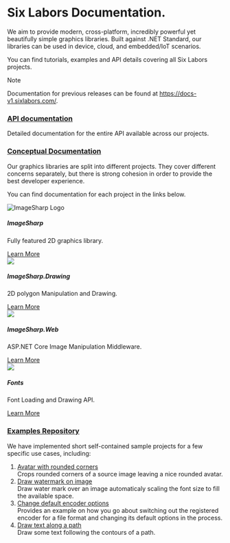 # Six Labors Documentation.

We aim to provide modern, cross-platform, incredibly powerful yet beautifully simple graphics libraries. Built against .NET Standard, our libraries can be used in device, cloud, and embedded/IoT scenarios.

You can find tutorials, examples and API details covering all Six Labors projects.

>[!NOTE]
>Documentation for previous releases can be found at https://docs-v1.sixlabors.com/.

### [API documentation](api/index.md)

Detailed documentation for the entire API available across our projects.

### [Conceptual Documentation](articles/imagesharp/index.md)

Our graphics libraries are split into different projects. They cover different concerns separately, but there is strong cohesion in order to provide the best developer experience.

You can find documentation for each project in the links below.

<div class="row products">
    <div class="col-sm-6 col-md-3">
        <div class="product">
            <img src="https://raw.githubusercontent.com/SixLabors/Branding/master/icons/imagesharp/sixlabors.imagesharp.svg?sanitize=true" alt="ImageSharp Logo">
            <h5>ImageSharp</h5>
            <p>Fully featured 2D graphics library.</p>
            <a href="articles/imagesharp/index.md" class="btn btn-primary">
                Learn More
            </a>
        </div>
    </div>
    <div class="col-sm-6 col-md-3">
        <div class="product">
            <img src="https://raw.githubusercontent.com/SixLabors/Branding/master/icons/imagesharp.drawing/sixlabors.imagesharp.drawing.svg?sanitize=true">
            <h5>ImageSharp.Drawing</h5>
            <p>2D polygon Manipulation and Drawing.</p>
            <a href="articles/imagesharp.drawing/index.md" class="btn btn-primary">
                Learn More
            </a>
        </div>
    </div>
    <div class="col-sm-6 col-md-3">
        <div class="product">
            <img src="https://raw.githubusercontent.com/SixLabors/Branding/master/icons/imagesharp.web/sixlabors.imagesharp.web.svg?sanitize=true">
            <h5>ImageSharp.Web</h5>
            <p>ASP.NET Core Image Manipulation Middleware.</p>
            <a href="articles/imagesharp.web/index.md" class="btn btn-primary">
                Learn More
            </a>
        </div>
    </div>
    <div class="col-sm-6 col-md-3">
        <div class="product">
            <img src="https://raw.githubusercontent.com/SixLabors/Branding/master/icons/fonts/sixlabors.fonts.svg?sanitize=true">
        <h5>Fonts</h5>
        <p>Font Loading and Drawing API.</p>
        <a href="articles/fonts/index.md" class="btn btn-primary">
            Learn More
        </a>
        </div>
    </div>
</div>

### [Examples Repository](https://github.com/SixLabors/Samples)

We have implemented short self-contained sample projects for a few specific use cases, including:

1. [Avatar with rounded corners](https://github.com/SixLabors/Samples/tree/master/ImageSharp/AvatarWithRoundedCorner)<br/>
   Crops rounded corners of a source image leaving a nice rounded avatar.
2. [Draw watermark on image](https://github.com/SixLabors/Samples/tree/master/ImageSharp/DrawWaterMarkOnImage)<br/>
   Draw water mark over an image automaticaly scaling the font size to fill the available space.
3. [Change default encoder options](https://github.com/SixLabors/Samples/tree/master/ImageSharp/ChangeDefaultEncoderOptions)<br/>
   Provides an example on how you go about switching out the registered encoder for a file format and changing its default options in the process.
4. [Draw text along a path](https://github.com/SixLabors/Samples/tree/master/ImageSharp/DrawingTextAlongAPath)<br/>
   Draw some text following the contours of a path.
